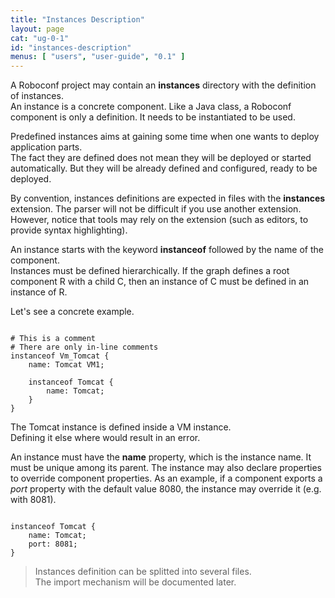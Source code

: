 ```yaml
---
title: "Instances Description"
layout: page
cat: "ug-0-1"
id: "instances-description"
menus: [ "users", "user-guide", "0.1" ]
---
```


A Roboconf project may contain an **instances** directory with the definition of instances.  
An instance is a concrete component. Like a Java class, a Roboconf component is only a definition.
It needs to be instantiated to be used.

Predefined instances aims at gaining some time when one wants to deploy application parts.  
The fact they are defined does not mean they will be deployed or started automatically. But they
will be already defined and configured, ready to be deployed.

By convention, instances definitions are expected in files with the **instances** extension.
The parser will not be difficult if you use another extension. However, notice that tools
may rely on the extension (such as editors, to provide syntax highlighting).

An instance starts with the keyword **instanceof** followed by the name of the component.  
Instances must be defined hierarchically. If the graph defines a root component R with a 
child C, then an instance of C must be defined in an instance of R.

Let's see a concrete example.

<pre><code class="language-roboconf">
# This is a comment
# There are only in-line comments
instanceof Vm_Tomcat {
	name: Tomcat VM1;
	
	instanceof Tomcat {
		name: Tomcat;
	}
}
</code></pre>

The Tomcat instance is defined inside a VM instance.  
Defining it else where would result in an error.

An instance must have the **name** property, which is the instance name. It must be unique among its parent.
The instance may also declare properties to override component properties. As an example, if a component exports
a *port* property with the default value 8080, the instance may override it (e.g. with 8081).

<pre><code class="language-roboconf">
instanceof Tomcat {
	name: Tomcat;
	port: 8081;
}
</code></pre>

> Instances definition can be splitted into several files.  
> The import mechanism will be documented later.
